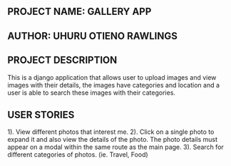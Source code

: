 ## PROJECT NAME: GALLERY APP
## AUTHOR: UHURU OTIENO RAWLINGS
## PROJECT DESCRIPTION
This is a django application that allows user to upload images and view images with their details, the images have categories and location and a user is able to search these images with their categories.
## USER STORIES
1). View different photos that interest me.
2). Click on a single photo to expand it and also view the details of the photo. The photo details must appear on a modal within the same route as the main page.
3). Search for different categories of photos. (ie. Travel, Food)